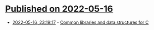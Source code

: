 # [Published on 2022-05-16](index.md)

* [2022-05-16, 23:19:17](https://news.ycombinator.com/item?id=31404201) - [Common libraries and data structures for C](https://github.com/tezc/sc)

